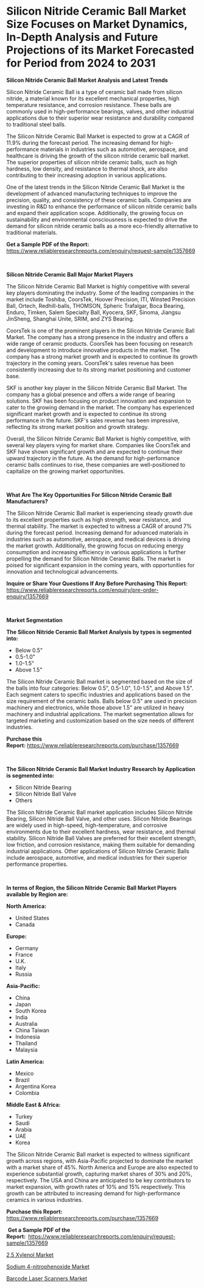 <p><h1>Silicon Nitride Ceramic Ball Market Size Focuses on Market Dynamics, In-Depth Analysis and Future Projections of its Market Forecasted for Period from 2024 to 2031</h1></p><p><strong>Silicon Nitride Ceramic Ball Market Analysis and Latest Trends</strong></p>
<p><p>Silicon Nitride Ceramic Ball is a type of ceramic ball made from silicon nitride, a material known for its excellent mechanical properties, high temperature resistance, and corrosion resistance. These balls are commonly used in high-performance bearings, valves, and other industrial applications due to their superior wear resistance and durability compared to traditional steel balls.</p><p>The Silicon Nitride Ceramic Ball Market is expected to grow at a CAGR of 11.9% during the forecast period. The increasing demand for high-performance materials in industries such as automotive, aerospace, and healthcare is driving the growth of the silicon nitride ceramic ball market. The superior properties of silicon nitride ceramic balls, such as high hardness, low density, and resistance to thermal shock, are also contributing to their increasing adoption in various applications.</p><p>One of the latest trends in the Silicon Nitride Ceramic Ball Market is the development of advanced manufacturing techniques to improve the precision, quality, and consistency of these ceramic balls. Companies are investing in R&D to enhance the performance of silicon nitride ceramic balls and expand their application scope. Additionally, the growing focus on sustainability and environmental consciousness is expected to drive the demand for silicon nitride ceramic balls as a more eco-friendly alternative to traditional materials.</p></p>
<p><strong>Get a Sample PDF of the Report:&nbsp;</strong> <a href="https://www.reliableresearchreports.com/enquiry/request-sample/1357669">https://www.reliableresearchreports.com/enquiry/request-sample/1357669</a></p>
<p>&nbsp;</p>
<p><strong>Silicon Nitride Ceramic Ball Major Market Players</strong></p>
<p><p>The Silicon Nitride Ceramic Ball Market is highly competitive with several key players dominating the industry. Some of the leading companies in the market include Toshiba, CoorsTek, Hoover Precision, ITI, Winsted Precision Ball, Ortech, Redhill-balls, THOMSON, Spheric Trafalgar, Boca Bearing, Enduro, Timken, Salem Specialty Ball, Kyocera, SKF, Sinoma, Jiangsu JinSheng, Shanghai Unite, SRIM, and ZYS Bearing.</p><p>CoorsTek is one of the prominent players in the Silicon Nitride Ceramic Ball Market. The company has a strong presence in the industry and offers a wide range of ceramic products. CoorsTek has been focusing on research and development to introduce innovative products in the market. The company has a strong market growth and is expected to continue its growth trajectory in the coming years. CoorsTek's sales revenue has been consistently increasing due to its strong market positioning and customer base.</p><p>SKF is another key player in the Silicon Nitride Ceramic Ball Market. The company has a global presence and offers a wide range of bearing solutions. SKF has been focusing on product innovation and expansion to cater to the growing demand in the market. The company has experienced significant market growth and is expected to continue its strong performance in the future. SKF's sales revenue has been impressive, reflecting its strong market position and growth strategy.</p><p>Overall, the Silicon Nitride Ceramic Ball Market is highly competitive, with several key players vying for market share. Companies like CoorsTek and SKF have shown significant growth and are expected to continue their upward trajectory in the future. As the demand for high-performance ceramic balls continues to rise, these companies are well-positioned to capitalize on the growing market opportunities.</p></p>
<p>&nbsp;</p>
<p><strong>What Are The Key Opportunities For Silicon Nitride Ceramic Ball Manufacturers?</strong></p>
<p><p>The Silicon Nitride Ceramic Ball market is experiencing steady growth due to its excellent properties such as high strength, wear resistance, and thermal stability. The market is expected to witness a CAGR of around 7% during the forecast period. Increasing demand for advanced materials in industries such as automotive, aerospace, and medical devices is driving the market growth. Additionally, the growing focus on reducing energy consumption and increasing efficiency in various applications is further propelling the demand for Silicon Nitride Ceramic Balls. The market is poised for significant expansion in the coming years, with opportunities for innovation and technological advancements.</p></p>
<p><strong>Inquire or Share Your Questions If Any Before Purchasing This Report:</strong> <a href="https://www.reliableresearchreports.com/enquiry/pre-order-enquiry/1357669">https://www.reliableresearchreports.com/enquiry/pre-order-enquiry/1357669</a></p>
<p>&nbsp;</p>
<p><strong>Market Segmentation</strong></p>
<p><strong>The Silicon Nitride Ceramic Ball Market Analysis by types is segmented into:</strong></p>
<p><ul><li>Below 0.5"</li><li>0.5-1.0"</li><li>1.0-1.5"</li><li>Above 1.5"</li></ul></p>
<p><p>The Silicon Nitride Ceramic Ball market is segmented based on the size of the balls into four categories: Below 0.5", 0.5-1.0", 1.0-1.5", and Above 1.5". Each segment caters to specific industries and applications based on the size requirement of the ceramic balls. Balls below 0.5" are used in precision machinery and electronics, while those above 1.5" are utilized in heavy machinery and industrial applications. The market segmentation allows for targeted marketing and customization based on the size needs of different industries.</p></p>
<p><strong>Purchase this Report:&nbsp;</strong><a href="https://www.reliableresearchreports.com/purchase/1357669">https://www.reliableresearchreports.com/purchase/1357669</a></p>
<p>&nbsp;</p>
<p><strong>The Silicon Nitride Ceramic Ball Market Industry Research by Application is segmented into:</strong></p>
<p><ul><li>Silicon Nitride Bearing</li><li>Silicon Nitride Ball Valve</li><li>Others</li></ul></p>
<p><p>The Silicon Nitride Ceramic Ball market application includes Silicon Nitride Bearing, Silicon Nitride Ball Valve, and other uses. Silicon Nitride Bearings are widely used in high-speed, high-temperature, and corrosive environments due to their excellent hardness, wear resistance, and thermal stability. Silicon Nitride Ball Valves are preferred for their excellent strength, low friction, and corrosion resistance, making them suitable for demanding industrial applications. Other applications of Silicon Nitride Ceramic Balls include aerospace, automotive, and medical industries for their superior performance properties.</p></p>
<p>&nbsp;</p>
<p><strong>In terms of Region, the Silicon Nitride Ceramic Ball Market Players available by Region are:</strong></p>
<p>
    <p> <strong> North America: </strong>
        <ul>
            <li>United States</li>
            <li>Canada</li>
        </ul>
        </p> 
    <p> <strong> Europe: </strong>
        <ul>
            <li>Germany</li>
            <li>France</li>
            <li>U.K.</li>
            <li>Italy</li>
            <li>Russia</li>
        </ul>
        </p> 
    <p> <strong> Asia-Pacific: </strong>
        <ul>
            <li>China</li>
            <li>Japan</li>
            <li>South Korea</li>
            <li>India</li>
            <li>Australia</li>
            <li>China Taiwan</li>
            <li>Indonesia</li>
            <li>Thailand</li>
            <li>Malaysia</li>
        </ul>
        </p> 
    <p> <strong> Latin America: </strong>
        <ul>
            <li>Mexico</li>
            <li>Brazil</li>
            <li>Argentina Korea</li>
            <li>Colombia</li>
        </ul>
        </p> 
    <p> <strong> Middle East & Africa: </strong>
        <ul>
            <li>Turkey</li>
            <li>Saudi</li>
            <li>Arabia</li>
            <li>UAE</li>
            <li>Korea</li>
        </ul>
    </p>
    </p>
<p><p>The Silicon Nitride Ceramic Ball market is expected to witness significant growth across regions, with Asia-Pacific projected to dominate the market with a market share of 45%. North America and Europe are also expected to experience substantial growth, capturing market shares of 30% and 20%, respectively. The USA and China are anticipated to be key contributors to market expansion, with growth rates of 10% and 15% respectively. This growth can be attributed to increasing demand for high-performance ceramics in various industries.</p></p>
<p><strong>Purchase this Report: </strong><a href="https://www.reliableresearchreports.com/purchase/1357669">https://www.reliableresearchreports.com/purchase/1357669</a></p>
<p>&nbsp;<strong>Get a Sample PDF of the Report:&nbsp;&nbsp;</strong><a href="https://www.reliableresearchreports.com/enquiry/request-sample/1357669">https://www.reliableresearchreports.com/enquiry/request-sample/1357669</a></p>
<p><strong></strong></p>
<p><p><a href="https://view.publitas.com/reportprime-1/25-xylenol-market-size-2023-2030-global-industrial-analysis-key-geographical-regions-market-share-top-key-players-product-types-and-forecast-research-report/">2,5 Xylenol Market</a></p><p><a href="https://view.publitas.com/reportprime-1/global-sodium-4-nitrophenoxide-market-by-types-applications-and-major-players-with-regional-growth-rate-analysis-and-development-situation-from-2023-to-2030/">Sodium 4-nitrophenoxide Market</a></p><p><a href="https://view.publitas.com/reportprime-1/barcode-laser-scanners-market-size-focuses-on-market-dynamics-in-depth-analysis-and-future-projections-of-its-market-forecasted-for-period-from-2023-to-2030/">Barcode Laser Scanners Market</a></p></p>